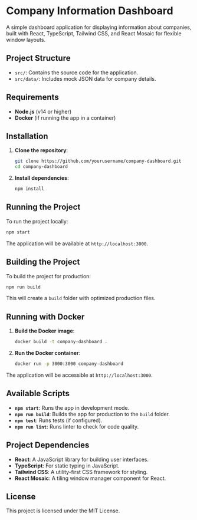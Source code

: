 
# Company Information Dashboard

A simple dashboard application for displaying information about companies, built with React, TypeScript, Tailwind CSS, and React Mosaic for flexible window layouts.

## Project Structure

- `src/`: Contains the source code for the application.
- `src/data/`: Includes mock JSON data for company details.

## Requirements

- **Node.js** (v14 or higher)
- **Docker** (if running the app in a container)

## Installation

1. **Clone the repository**:

   ```bash
   git clone https://github.com/yourusername/company-dashboard.git
   cd company-dashboard
   ```

2. **Install dependencies**:

   ```bash
   npm install
   ```

## Running the Project

To run the project locally:

```bash
npm start
```

The application will be available at `http://localhost:3000`.

## Building the Project

To build the project for production:

```bash
npm run build
```

This will create a `build` folder with optimized production files.

## Running with Docker

1. **Build the Docker image**:

   ```bash
   docker build -t company-dashboard .
   ```

2. **Run the Docker container**:

   ```bash
   docker run -p 3000:3000 company-dashboard
   ```

The application will be accessible at `http://localhost:3000`.

## Available Scripts

- **`npm start`**: Runs the app in development mode.
- **`npm run build`**: Builds the app for production to the `build` folder.
- **`npm test`**: Runs tests (if configured).
- **`npm run lint`**: Runs linter to check for code quality.

## Project Dependencies

- **React**: A JavaScript library for building user interfaces.
- **TypeScript**: For static typing in JavaScript.
- **Tailwind CSS**: A utility-first CSS framework for styling.
- **React Mosaic**: A tiling window manager component for React.

## License

This project is licensed under the MIT License.
